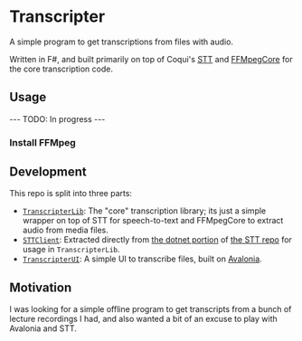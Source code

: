 # Transcripter

A simple program to get transcriptions from files with audio. 

Written in F#, and built primarily on top of Coqui's [STT](https://github.com/coqui-ai/STT) and
[FFMpegCore](https://github.com/rosenbjerg/FFMpegCore) for the core transcription code.

## Usage

--- TODO: In progress ---

### Install FFMpeg


## Development

This repo is split into three parts:

- [`TranscripterLib`](./TranscripterLib): The "core" transcription library; its just a simple wrapper on top of STT for speech-to-text
  and FFMpegCore to extract audio from media files.
- [`STTClient`](./STTClient): Extracted directly from [the dotnet portion](https://github.com/coqui-ai/STT/tree/main/native_client/dotnet)
  of [the STT repo](https://github.com/coqui-ai/STT) for usage in `TranscripterLib`.
- [`TranscripterUI`](./TranscripterUI): A simple UI to transcribe files, built on [Avalonia](https://avaloniaui.net/).

## Motivation

I was looking for a simple offline program to get transcripts from a bunch of lecture recordings I had, and also wanted a bit of
an excuse to play with Avalonia and STT.